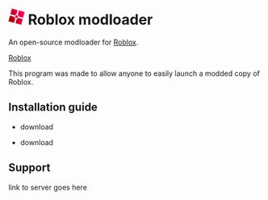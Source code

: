 <h1>
    <img src="GitHub Files/Images/modloader.png" height="32" alt="logo"/> Roblox modloader
</h1>
<!-- ---------------------------------------------------------------- -->

An open-source modloader for <a href="https://www.roblox.com">Roblox</a>.

[Roblox](https://www.roblox.com)

This program was made to allow anyone to easily launch a modded copy of Roblox.


Installation guide
----------------------------------------------------------------

- download
+ download



Support
----------------------------------------------------------------
link to server goes here